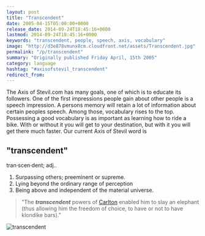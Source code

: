 ```yaml
---
layout: post
title: "Transcendent"
date: 2005-04-15T05:00:00+0000
release_date: 2014-09-24T18:45:16+0000
lastmod: 2014-09-24T18:45:16+0000
keywords: "transcendent, people, speech, axis, vocabulary"
image: "http://d3e878vmunx8cm.cloudfront.net/assets/Transcendent.jpg"
permalink: "/p/transcendent"
summary: "Originally published Friday April, 15th 2005"
category: language
hashtag: "#axisofstevil_transcendent"
redirect_from:
---
```


[id_1]: http://d3e878vmunx8cm.cloudfront.net/assets/Transcendent.jpg "transcendent"
The Axis of Stevil.com has many goals, one of which is to educate its followers. One of the first impressions people gain about other people is a speech impression. A persons memory will retain a lot of information about certain peoples speech. Among those, vocabulary rises to the top. Possessing a good vocabulary is as important as learning how to ride a bike. With or without it you will get to your destination, but with it you will get there much faster. Our current Axis of Stevil word is

## "transcendent" ##

tran·scen·dent; adj..

1. Surpassing others; preeminent or supreme.
2. Lying beyond the ordinary range of perception
3. Being above and independent of the material universe.
 
> "The ***transcendent*** powers of [Carlton](/carltoncurrent.htm "Carlton") enabled him to slay an elephant (thus allowing him the freedom of choice, to have or not to have klondike bars)."

![transcendent][id_1]
